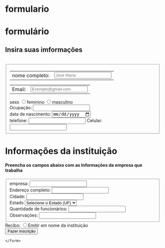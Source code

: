 # formulario
<html lang="pt-br">
<head>
    <meta charset="UTF-8">
    <meta http-equiv="X-UA-Compatible" content="IE=edge">
    <meta name="viewport" content="width=device-width, initial-scale=1.0">  
    <link href="meu css.css">                                                                                                                                                                                                                
    <title>formulário</title>
</head>
<body>
    <div>
        <h1>formulário</h1>
        <p><h2>Insira suas imformações</h2></p>
        <br>
    </div>
    <form>
        <fieldset>
            <div>
                <table>
                    <tr>
                        <td>
                            <label for="Nome">nome completo:</label>
                            <td><input type="text" name="nome completo" id="nome completo"
                            placeholder="José Maria"></td>
                        </td>
                    </tr>
                </table>
            </div>
        <div>
            <table>
                <tr>
                    <td>
                        <label for="nome">Email:</label>
                        <td><input type="text" name="Email" id="Email"
                        placeholder="Exemplo@gmail.com"></td>
                    </td>
                </tr>
            </table>
        </div>
            <label>sexo</label>
            <label>
                <input type="radio" name="devweb" value="frontend">feminino
            </label>
            <label>
                <input type="radio" name="devweb" value="backend">masculino
            </label>
        <div>
            <label>Ocupação:</label>
                 <input type="text" name="Ocupação:" id="Ocupação:">
        </div>
        <div>
            <label>data de nascimento:</label>
            <label>
                <input id="date" type="date">
            </label>
        </div>
        <div>
            <label>telefone:</label>
            <label><input type="text" name="telefone" id="telefone"></label>
            <label>Celular:</label>
            <label><input type="text" name="Celular" id="Celular"></label>
        </div>
        </fieldset>
        <div>
            <h1>Informações da instituição</h1>
            <p><h4>Preencha os campos abaixo com as Informações da empresa que trabalha</h4></p>
        </div>
        <fieldset>
        <div>
            <label>empresa:</label>
            <label><input type="text" name="empresa:" id="empresa:"></label>
        </div>
        <div>
            <label>Endereço completo:</label>
            <label><input type="text" name="Endereço completo" id="Endereço completo"></label>
        </div>
        <div>
            <label>Cidade:</label> 
            <label><input type="text" name="Cidade" id="Cidade"></label>
        </div>
        <div>
            <label>Estado</label>
            <label>
                <select name="estado">
                    <option selected="" value="">Selecione o Estado (UF)</option>
                    <option value="Acre">Acre</option>
                    <option value="Alagoas">Alagoas</option>
                    <option value="Amapá">Amapá</option>
                    <option value="Amazonas">Amazonas</option>
                    <option value="Bahia">Bahia</option>
                    <option value="Ceará">Ceará</option>
                    <option value="Distrito Federal">Distrito Federal</option>
                    <option value="Espírito Santo">Espírito Santo</option>
                    <option value="Goiás">Goiás</option>
                    <option value="Maranhão">Maranhão</option>
                    <option value="Mato Grosso">Mato Grosso</option>
                    <option value="Mato Grosso do Sul">Mato Grosso do Sul</option>
                    <option value="Minas Gerais">Minas Gerais</option>
                    <option value="Pará">Pará</option>
                    <option value="Paraíba">Paraíba</option>
                    <option value="Paraná">Paraná</option>
                    <option value="Pernambuco">Pernambuco</option>
                    <option value="Piauí">Piauí</option>
                    <option value="Rio de Janeiro">Rio de Janeiro</option>
                    <option value="Rio Grande do Sul">Rio Grande do Sul</option>
                    <option value="Rio Grande do Norte">Rio Grande do Norte</option>
                    <option value="Rondônia">Rondônia</option>
                    <option value="Roraima">Roraima</option>
                    <option value="Santa Catarina">Santa Catarina</option>
                    <option value="São Paulo">São Paulo</option>
                    <option value="Sergipe">Sergipe</option>
                    <option value="Tocantins">Tocantins</option>
                </select
         </label>
        </div>
        <div>
            <label>Quantidade de funcionários:</label>
            <label>
                <input type="text" name="Quantidade de funcionários:" id="Quantidade de funcionários:">
            </label>
        </div>
        <div>
            <label>Observações:</label>
            <label>
                <input type="text" name="Observações:"  id="Observações:">
            </label>
        </div>
        </fieldset>
        <div>
            <label>Recibo:</label>
            <label>
                <input type="radio" name="devweb" value="frontend">Emitir em nome da instituição
            </label>
        </div>
        <button type="submit">Fazer inscrição</button>

    </form>
</body>
</html>

